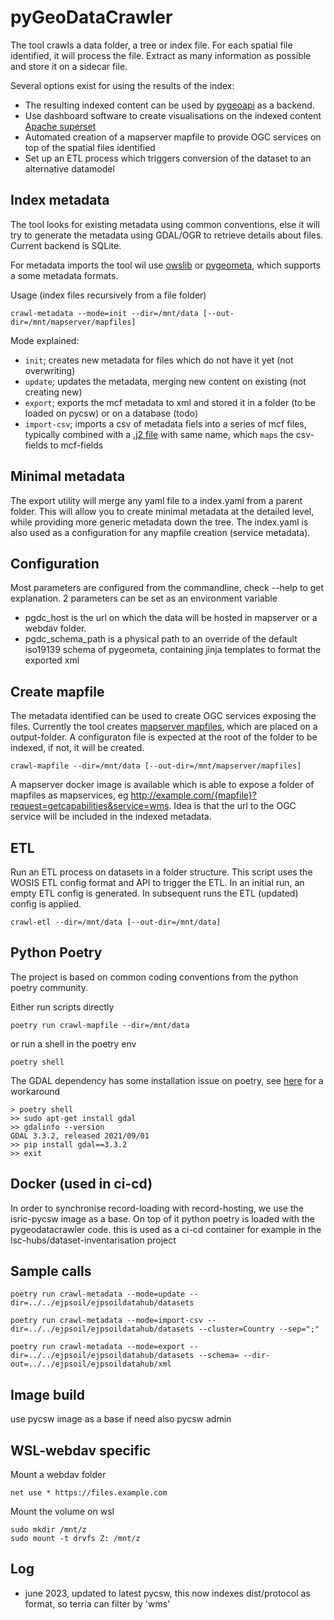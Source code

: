# pyGeoDataCrawler

The tool crawls a data folder, a tree or index file. For each spatial file identified, it will process the file. Extract as many information as possible and store it on a sidecar file. 

Several options exist for using the results of the index:

- The resulting indexed content can be used by [pygeoapi](http://pygeoapi.io) as a backend.
- Use dashboard software to create visualisations on the indexed content [Apache superset](https://superset.apache.org/)
- Automated creation of a mapserver mapfile to provide OGC services on top of the spatial files identified
- Set up an ETL process which triggers conversion of the dataset to an alternative datamodel


## Index metadata

The tool looks for existing metadata using common conventions, else it will try to generate the metadata 
using GDAL/OGR to retrieve details about files. Current backend is SQLite.

For metadata imports the tool wil use [owslib](https://github.com/geopython/owslib) or [pygeometa](https://github.com/geopython/pygeometa), which supports a some metadata formats. 

Usage (index files recursively from a file folder)

```
crawl-metadata --mode=init --dir=/mnt/data [--out-dir=/mnt/mapserver/mapfiles]
```

Mode explained:

- `init`; creates new metadata for files which do not have it yet (not overwriting)
- `update`; updates the metadata, merging new content on existing (not creating new)
- `export`; exports the mcf metadata to xml and stored it in a folder (to be loaded on pycsw) or on a database (todo)
- `import-csv`; imports a csv of metadata fiels into a series of mcf files, typically combined with a [.j2 file](geodatacrawler/templates/csv.j2) with same name, which `maps` the csv-fields to mcf-fields 

## Minimal metadata

The export utility will merge any yaml file to a index.yaml from a parent folder. This will allow you to create minimal metadata at the detailed level, while providing more generic metadata down the tree. The index.yaml is also used as a configuration for any mapfile creation (service metadata).

## Configuration

Most parameters are configured from the commandline, check --help to get explanation.
2 parameters can be set as an environment variable

- pgdc_host is the url on which the data will be hosted in mapserver or a webdav folder.
- pgdc_schema_path is a physical path to an override of the default iso19139 schema of pygeometa, containing jinja templates to format the exported xml

## Create mapfile


The metadata identified can be used to create OGC services exposing the files. Currently the tool creates [mapserver mapfiles](https://www.mapserver.org/mapfile/), which are placed on a output-folder. A configuraton file is expected at the root of the folder to be indexed, if not, it will be created.

```
crawl-mapfile --dir=/mnt/data [--out-dir=/mnt/mapserver/mapfiles]
```

A mapserver docker image is available which is able to expose a folder of mapfiles as mapservices, eg http://example.com/{mapfile}?request=getcapabilities&service=wms.
Idea is that the url to the OGC service will be included in the indexed metadata.

## ETL

Run an ETL process on datasets in a folder structure. This script uses the WOSIS ETL config format and API to trigger the ETL.
In an initial run, an empty ETL config is generated. In subsequent runs the ETL (updated) config is applied.

```
crawl-etl --dir=/mnt/data [--out-dir=/mnt/data]
```

## Python Poetry

The project is based on common coding conventions from the python poetry community.

Either run scripts directly

```
poetry run crawl-mapfile --dir=/mnt/data
```

or run a shell in the poetry env

```
poetry shell 
```

The GDAL dependency has some installation issue on poetry, see [here](https://stackoverflow.com/a/70986804) for a workaround

```
> poetry shell
>> sudo apt-get install gdal
>> gdalinfo --version
GDAL 3.3.2, released 2021/09/01
>> pip install gdal==3.3.2
>> exit
```

## Docker (used in ci-cd)

In order to synchronise record-loading with record-hosting, we use the isric-pycsw image as a base.
On top of it python poetry is loaded with the pygeodatacrawler code. this is used as a ci-cd container for example 
in the lsc-hubs/dataset-inventarisation project

## Sample calls

```
poetry run crawl-metadata --mode=update --dir=../../ejpsoil/ejpsoildatahub/datasets

poetry run crawl-metadata --mode=import-csv --dir=../../ejpsoil/ejpsoildatahub/datasets --cluster=Country --sep=";" 

poetry run crawl-metadata --mode=export --dir=../../ejpsoil/ejpsoildatahub/datasets --schema= --dir-out=../../ejpsoil/ejpsoildatahub/xml 

```

## Image build

use pycsw image as a base if need also pycsw admin

## WSL-webdav specific

Mount a webdav folder

```
net use * https://files.example.com
```

Mount the volume on wsl

```
sudo mkdir /mnt/z
sudo mount -t drvfs Z: /mnt/z
```

## Log
- june 2023, updated to latest pycsw, this now indexes dist/protocol as format, so terria can filter by 'wms'